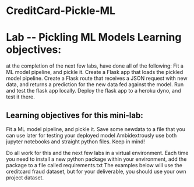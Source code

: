# CreditCard-Pickle-ML
# Lab -- Pickling ML Models Learning objectives: 
at the completion of the next few labs, have done all of the following: 
Fit a ML model pipeline, and pickle it. 
Create a Flask app that loads the pickled model pipeline. 
Create a Flask route that receives a JSON request with new data, and returns a prediction for the new data fed against the model. 
Run and test the flask app locally. Deploy the flask app to a heroku dyno, and test it there.

## Learning objectives for this mini-lab:
Fit a ML model pipeline, and pickle it.
Save some newdata to a file that you can use later for testing your deployed model
Ambidextrously use both jupyter notebooks and straight python files.
Keep in mind!

Do all work for this and the next few labs in a virtual environment.
Each time you need to install a new python package within your environment, add the package to a file called requirements.txt
The examples below will use the creditcard fraud dataset, but for your deliverable, you should use your own project dataset.
